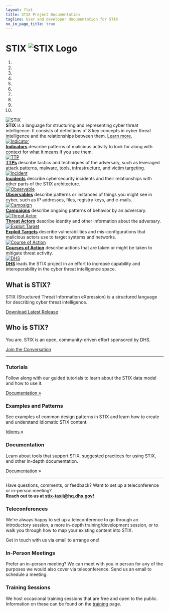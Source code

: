 ```yaml
---
layout: flat
title: STIX Project Documentation
tagline: User and developer documentation for STIX
no_in_page_title: true
---
```


<div class="row">
  <div class="col-md-5">
    <h1 id="logo">STIX <img src="/images/stix.gif" alt="STIX Logo" /></h1>
    <div id="carousel" class="carousel slide" data-ride="carousel" data-interval="10000">
      <ol class="carousel-indicators">
        <li data-target="#carousel" data-slide-to="0" class="active"></li>
        <li data-target="#carousel" data-slide-to="1"></li>
        <li data-target="#carousel" data-slide-to="2"></li>
        <li data-target="#carousel" data-slide-to="3"></li>
        <li data-target="#carousel" data-slide-to="4"></li>
        <li data-target="#carousel" data-slide-to="5"></li>
        <li data-target="#carousel" data-slide-to="6"></li>
        <li data-target="#carousel" data-slide-to="7"></li>
        <li data-target="#carousel" data-slide-to="8"></li>
        <li data-target="#carousel" data-slide-to="9"></li>
      </ol>
      <div class="carousel-inner" role="listbox">
        <div class="item active">
          <img src="/images/sample.png" alt="STIX" class="component-img"/>
          <div><strong>STIX</strong> is a language for structuring and representing cyber threat intelligence. It consists of definitions of 8 key concepts in cyber threat intelligence and the relationships between them. <a href="/data-model/{{site.current_version}}/">Learn more.</a></div>
        </div>
        <div class="item">
          <a href="/data-model/{{site.current_version}}/indicator/IndicatorType/"><img src="/images/Indicator.png" alt="Indicator" class="component-img"/></a>
          <div><a href="/data-model/{{site.current_version}}/indicator/IndicatorType/"><strong>Indicators</strong></a> describe patterns of malicious activity to look for along with context for what it means if you see them.</div>
        </div>
        <div class="item">
          <a href="/data-model/{{site.current_version}}/ttp/TTPType/"><img src="/images/TTP.png" alt="TTP" class="component-img"/></a>
          <div><a href="/data-model/{{site.current_version}}/ttp/TTPType/"><strong>TTPs</strong></a> describe tactics and techniques of the adversary, such as leveraged <a href="/data-model/{{site.current_version}}/ttp/AttackPatternType/">attack patterns</a>, <a href="/data-model/{{site.current_version}}/ttp/MalwareInstanceType/">malware</a>, <a href="/data-model/{{site.current_version}}/ttp/ToolsType/">tools</a>, <a href="/data-model/1.1.1/ttp/InfrastructureType/">infrastructure</a>, and <a href="/data-model/{{site.current_version}}/ttp/VictimTargetingType/">victim targeting</a>.</div>
        </div>
        <div class="item">
          <a href="/data-model/{{site.current_version}}/incident/IncidentType/"><img src="/images/Incident.png" alt="Incident" class="component-img"/></a>
          <div><a href="/data-model/{{site.current_version}}/incident/IncidentType/"><strong>Incidents</strong></a> describe cybersecurity incidents and their relationships with other parts of the STIX architecture.</div>
        </div>
        <div class="item">
          <a href="/data-model/{{site.current_version}}/cybox/ObservableType/"><img src="/images/Observable.png" alt="Observable" class="component-img"/></a>
          <div><a href="/data-model/{{site.current_version}}/cybox/ObservableType/"><strong>Observables</strong></a> describe patterns or instances of things you might see in cyber, such as IP addresses, files, registry keys, and e-mails.</div>
        </div>
        <div class="item">
          <a href="/data-model/{{site.current_version}}/campaign/CampaignType/"><img src="/images/Campaign.png" alt="Campaign" class="component-img"/></a>
          <div><a href="/data-model/{{site.current_version}}/campaign/CampaignType/"><strong>Campaigns</strong></a> describe ongoing patterns of behavior by an adversary.</div>
        </div>
        <div class="item">
          <a href="/data-model/{{site.current_version}}/ta/ThreatActorType/"><img src="/images/Threat Actor.png" alt="Threat Actor" class="component-img"/></a>
          <div><a href="/data-model/{{site.current_version}}/ta/ThreatActorType/"><strong>Threat Actors</strong></a> describe identity and other information about the adversary.</div>
        </div>
        <div class="item">
          <a href="/data-model/{{site.current_version}}/et/ExploitTargetType/"><img src="/images/Exploit Target.png" alt="Exploit Target" class="component-img"/></a>
          <div><a href="/data-model/{{site.current_version}}/et/ExploitTargetType/"><strong>Exploit Targets</strong></a> describe vulnerabilities and mis-configurations that malicious actors use to target systems and networks.</div>
        </div>
        <div class="item">
          <a href="/data-model/{{site.current_version}}/coa/CourseOfActionType/"><img src="/images/Course of Action.png" alt="Course of Action" class="component-img"/></a>
          <div><a href="/data-model/{{site.current_version}}/coa/CourseOfActionType/"><strong>Courses of Action</strong></a> describe actions that are taken or might be taken to mitigate threat activity.</div>
        </div>
        <div class="item">
          <a href="http://us-cert.gov/taxii"><img src="/images/dhs.jpg" alt="DHS" class="component-img"/></a>
          <div><a href="http://us-cert.gov/taxii"><strong>DHS</strong></a> leads the STIX project in an effort to increase capability and interoperability in the cyber threat intelligence space.</div>
        </div>
      </div>
    </div>
  </div>
  <div class="col-md-1 spacer"></div>
  <div class="col-md-6 front-matter">
    <h2>What is STIX?</h2>
    <p>STIX (Structured Threat Information eXpression) is a structured language for describing cyber threat intelligence.</p>
    <a class="btn btn-primary btn-lg" href="http://stix.mitre.org/language/version1.1.1/">Download Latest Release</a>
    <h2>Who is STIX?</h2>
    <p>You are. STIX is an open, community-driven effort sponsored by DHS.</p>
    <a class="btn btn-primary btn-lg" href="http://stix.mitre.org/community/registration.html">Join the Conversation</a>
  </div>
</div>

<hr id="fold" />

<div class="row">
  <div class="col-md-4">
    <h3>Tutorials</h3>
    <p>Follow along with our guided tutorials to learn about the STIX data model
       and how to use it.</p>
    <p><a class="btn btn-primary" role="button" href="/getting-started">Documentation »</a></p>
  </div>
  <div class="col-md-4">
    <h3>Examples and Patterns</h3>
    <p>See examples of common design patterns in STIX and
    learn how to create and understand idiomatic STIX content.</p>
    <p><a class="btn btn-primary" role="button" href="/documentation/idioms">Idioms »</a></p>
  </div>
  <div class="col-md-4">
    <h3>Documentation</h3>
    <p>Learn about tools that support STIX, suggested practices for using STIX, and other in-depth
    documentation.</p>
    <p><a class="btn btn-primary" role="button" href="/documentation">Documentation »</a></p>
  </div>
</div>

<hr />

<p class="lead text-center">
	Have questions, comments, or feedback? Want to set up a teleconference or in-person meeting?
	<br/>
	<strong>Reach out to us at <a href="mailto:stix-taxii@hq.dhs.gov">stix-taxii@hq.dhs.gov</a>!</strong>
</p>

<div class="row">
    <div class="col-md-4">
      <h3 class="text-center">Teleconferences</h3>
	  <div class="contact-icon">
		  <span class="glyphicon glyphicon-earphone">
		  </span>
	  </div>
      <p>We're always happy to set up a teleconference to go through an introductory session, a more in-depth training/development session, or to walk you through how to map your existing content into STIX.</p>
	  <p>Get in touch with us via email to arrange one!</p>
    </div>
    <div class="col-md-4">
      <h3 class="text-center">In-Person Meetings</h3>
	  <div class="contact-icon">
		  <span class="glyphicon glyphicon-user">
		  </span>
	  </div>
      <p>Prefer an in-person meeting? We can meet with you in person for any of the purposes we would also cover via teleconference. Send us an email to schedule a meeting.</p>
    </div>
    <div class="col-md-4">
      <h3 class="text-center">Training Sessions</h3>
	  <div class="contact-icon">
		  <span class="glyphicon glyphicon-pencil">
		  </span>
	  </div>
	  <p>We host occasional training sessions that are free and open to the public. Information on these can be found on the <a href="http://stix.mitre.org/training/index.html">training</a> page.</p>
    </div>
</div>
